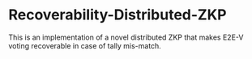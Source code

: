 # Recoverability-Distributed-ZKP
This is an implementation of a novel distributed ZKP that makes E2E-V voting recoverable in case of tally mis-match.

